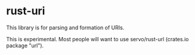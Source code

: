 rust-uri
========

This library is for parsing and formation of URIs.

This is experimental.  Most people will want to use servo/rust-url
(crates.io package "url").
